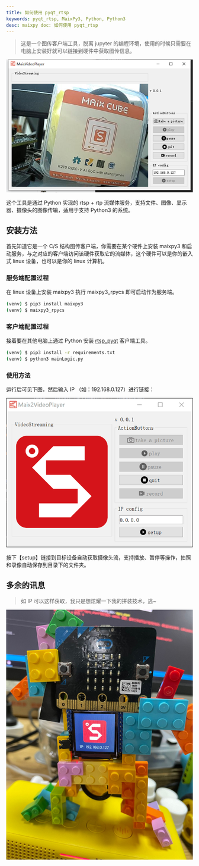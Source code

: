 ```yaml
---
title: 如何使用 pyqt_rtsp 
keywords: pyqt_rtsp, MaixPy3, Python, Python3
desc: maixpy doc: 如何使用 pyqt_rtsp 
---
```


> 这是一个图传客户端工具，脱离 jupyter 的编程环境，使用的时候只需要在电脑上安装好就可以链接到硬件中获取图传信息。

![](./asserts/pyqt_rtsp.png)

这个工具是通过 Python 实现的 rtsp + rtp 流媒体服务，支持文件、图像、显示器、摄像头的图像传输，适用于支持 Python3 的系统。

## 安装方法

首先知道它是一个 C/S 结构图传客户端，你需要在某个硬件上安装 maixpy3 和启动服务，与之对应的客户端访问该硬件获取它的流媒体，这个硬件可以是你的嵌入式 linux 设备，也可以是你的 linux 计算机。

### 服务端配置过程

在 linux 设备上安装 maixpy3 执行 maixpy3_rpycs 即可启动作为服务端。

```bash
(venv) $ pip3 install maixpy3
(venv) $ maixpy3_rpycs
```

### 客户端配置过程

接着要在其他电脑上通过 Python 安装 [rtsp_pyqt](https://github.com/sipeed/MaixPy3/tree/main/examples/rtsp_pyqt) 客户端工具。

```bash
(venv) $ pip3 install -r requirements.txt
(venv) $ python3 mainLogic.py
```

### 使用方法

运行后可见下图，然后输入 IP （如：192.168.0.127）进行链接：

![](./asserts/pyqt_rtsp_login.png)

按下【setup】链接到目标设备自动获取摄像头流，支持播放、暂停等操作，拍照和录像自动保存到目录下的文件夹。

## 多余的讯息

> 如 IP 可以这样获取，我只是想炫耀一下我的拼装技术，逃~

![](./asserts/rtsp_get_ip.jpg)

